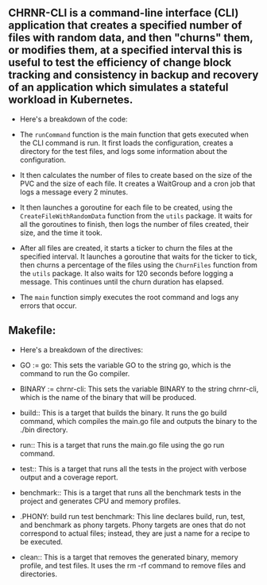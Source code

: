 ## CHRNR-CLI is a command-line interface (CLI) application that creates a specified number of files with random data, and then "churns" them, or modifies them, at a specified interval this is useful to test the efficiency of change block tracking and consistency in backup and recovery of an application which simulates a stateful workload in Kubernetes.

* Here's a breakdown of the code:

- The `runCommand` function is the main function that gets executed when the CLI command is run. It first loads the configuration, creates a directory for the test files, and logs some information about the configuration. 

- It then calculates the number of files to create based on the size of the PVC and the size of each file. It creates a WaitGroup and a cron job that logs a message every 2 minutes.

- It then launches a goroutine for each file to be created, using the `CreateFileWithRandomData` function from the `utils` package. It waits for all the goroutines to finish, then logs the number of files created, their size, and the time it took.

- After all files are created, it starts a ticker to churn the files at the specified interval. It launches a goroutine that waits for the ticker to tick, then churns a percentage of the files using the `ChurnFiles` function from the `utils` package. It also waits for 120 seconds before logging a message. This continues until the churn duration has elapsed.

- The `main` function simply executes the root command and logs any errors that occur.

## Makefile: 

* Here's a breakdown of the directives:

- GO := go: This sets the variable GO to the string go, which is the command to run the Go compiler.

- BINARY := chrnr-cli: This sets the variable BINARY to the string chrnr-cli, which is the name of the binary that will be produced.

- build:: This is a target that builds the binary. It runs the go build command, which compiles the main.go file and outputs the binary to the ./bin directory.

- run:: This is a target that runs the main.go file using the go run command.

- test:: This is a target that runs all the tests in the project with verbose output and a coverage report.

- benchmark:: This is a target that runs all the benchmark tests in the project and generates CPU and memory profiles.

- .PHONY: build run test benchmark: This line declares build, run, test, and benchmark as phony targets. Phony targets are ones that do not correspond to actual files; instead, they are just a name for a recipe to be executed.

- clean:: This is a target that removes the generated binary, memory profile, and test files. It uses the rm -rf command to remove files and directories.
